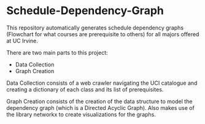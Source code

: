 # Schedule-Dependency-Graph

This repository automatically generates schedule dependency graphs (Flowchart for what courses are prerequisite to others) for all majors offered at UC Irvine.

There are two main parts to this project:

* Data Collection
* Graph Creation

Data Collection consists of a web crawler navigating the UCI catalogue and creating a dictionary of each class and its list of prerequisites.

Graph Creation consists of the creation of the data structure to model the dependency graph (which is a Directed Acyclic Graph). Also makes use of the library networkx to create visualizations for the graphs.
